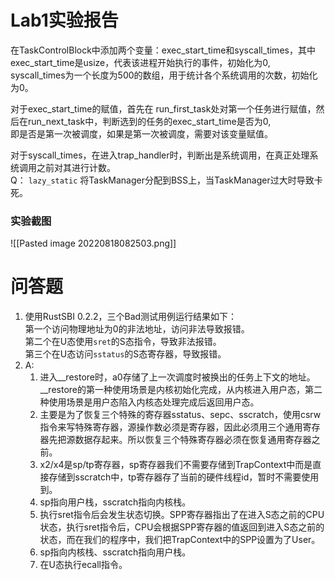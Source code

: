 # Lab1实验报告  

在TaskControlBlock中添加两个变量：exec_start_time和syscall_times，其中exec_start_time是usize，代表该进程开始执行的事件，初始化为0,  
syscall_times为一个长度为500的数组，用于统计各个系统调用的次数，初始化为0。  
  
对于exec_start_time的赋值，首先在 run_first_task处对第一个任务进行赋值，然后在run_next_task中，判断选到的任务的exec_start_time是否为0,  
即是否是第一次被调度，如果是第一次被调度，需要对该变量赋值。  
  
对于syscall_times，在进入trap_handler时，判断出是系统调用，在真正处理系统调用之前对其进行计数。  
Q： `lazy_static`  将TaskManager分配到BSS上，当TaskManager过大时导致卡死。

### 实验截图
  ![[Pasted image 20220818082503.png]]
# 问答题  
1. 使用RustSBI 0.2.2，三个Bad测试用例运行结果如下：  
	第一个访问物理地址为0的非法地址，访问非法导致报错。  
	第二个在U态使用`sret`的S态指令，导致非法报错。  
	第三个在U态访问`sstatus`的S态寄存器，导致报错。  
2. A:
	1. 进入__restore时，a0存储了上一次调度时被换出的任务上下文的地址。__restore的第一种使用场景是内核初始化完成，从内核进入用户态，第二种使用场景是用户态陷入内核态处理完成后返回用户态。
	2. 主要是为了恢复三个特殊的寄存器sstatus、sepc、sscratch，使用csrw指令来写特殊寄存器，源操作数必须是寄存器，因此必须用三个通用寄存器先把源数据存起来。所以恢复三个特殊寄存器必须在恢复通用寄存器之前。
	3. x2/x4是sp/tp寄存器，sp寄存器我们不需要存储到TrapContext中而是直接存储到sscratch中，tp寄存器存了当前的硬件线程id，暂时不需要使用到。
	4. sp指向用户栈，sscratch指向内核栈。
	5. 执行sret指令后会发生状态切换。SPP寄存器指出了在进入S态之前的CPU状态，执行sret指令后，CPU会根据SPP寄存器的值返回到进入S态之前的状态，而在我们的程序中，我们把TrapContext中的SPP设置为了User。
	6. sp指向内核栈、sscratch指向用户栈。
	7. 在U态执行ecall指令。